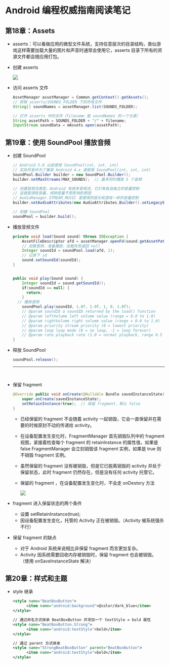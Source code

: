 # Android 编程权威指南阅读笔记

## 第18章：Assets 

- asserts：可以看做应用的微型文件系统，支持任意层次的目录结构，类似游戏这样需要加载大量的图片和声音时通常会使用它，asserts 目录下所有的资源文件都会随应用打包。

- 创建 asserts

  ![](http://obe5pxv6t.bkt.clouddn.com/load_assert.png)

- 访问 asserts 文件

  ```java
  AssetManager assetManager = Common.getContext().getAssets();
  // 获取 asserts/SOUNDS_FOLDER 下的所有文件
  String[] soundNames = assetManager.list(SOUNDS_FOLDER);

  // 打开 asserts 中的文件（filename 是 soundNames 的一个元素）
  String assetPath = SOUNDS_FOLDER + "/" + filename;
  InputStream soundData = mAssets.open(assetPath);  			
  ```



  	

## 第19章：使用 SoundPool 播放音频

- 创建 SoundPool 

  ```java
  // Android 5.0 以前使用 SoundPool(int, int, int)
  // 实际开发中为了兼容 Android 4.x 请使用 SoundPool(int, int, int)
  SoundPool.Builder builder = new SoundPool.Builder();
  builder.setMaxStreams(MAX_SOUNDS);  // 最多同时播放 5 个音频

  // 创建音频流类型，Android 有很多音频流，它们有各自独立的音量控制
  // 这就是调低音量，闹钟音量不受影响的原因
  // AudioManager.STREAM_MUSIC 是使用同音乐和游戏一样的音量控制
  builder.setAudioAttributes(new AudioAttributes.Builder().setLegacyStreamType(AudioManager.STREAM_MUSIC).build());

  // 创建 SoundPool
  soundPool = builder.build();
  ```

- 播放音频文件

  ```java
  private void load(Sound sound) throws IOException {
      AssetFileDescriptor afd = assetManager.openFd(sound.getAssetPath());
      // 加载音频，准备播放，加载失败返回 null
      Integer soundId = soundPool.load(afd, 1);
      // 记录下 id
      sound.setSoundId(soundId);
  }


  public void play(Sound sound) {
      Integer soundId = sound.getSoundId();
      if(soundId == null) {
        return;
      }
  	// 播放音频
      soundPool.play(soundId, 1.0f, 1.0f, 1, 0, 1.0f);
      // @param soundID a soundID returned by the load() function
      // @param leftVolume left volume value (range = 0.0 to 1.0)
      // @param rightVolume right volume value (range = 0.0 to 1.0)
      // @param priority stream priority (0 = lowest priority)
      // @param loop loop mode (0 = no loop, -1 = loop forever)
      // @param rate playback rate (1.0 = normal playback, range 0.5 to 2.0)
  }
  ```

- 释放 SoundPool

  ```java
  soundPool.release();
  ```

  -----

  ​

- 保留 fragment 

  ```java
  @Override public void onCreate(@Nullable Bundle savedInstanceState) {
      super.onCreate(savedInstanceState);
      setRetainInstance(true);  // 保留 fragment，默认 false
  }
  ```

  - 已经保留的 fragment 不会随着 activity 一起销毁，它会一直保留并在需要的时候原封不动的传递给 activity。

  - 在设备配置发生变化时，FragmentManager 首先销毁队列中的 fragment 视图，紧接着检查每个 fragment 的  retainInstance 的属性值，如果是 false FragmentManager 会立刻销毁该 fragment 实例，如果是 true 则不销毁 fragment 实例。

  - 虽然保留的 fragment 没有被销毁，但是它已脱离销毁的 activity 并处于保留状态，此时 fragment 仍然存在，但是没有任何 activity 托管它。

  - 保留的 fragment ，在设备配置发生变化时，不会走 onDestory 方法

    ![](http://obe5pxv6t.bkt.clouddn.com/fragment_life.png)



- fragment 进入保留状态的两个条件
  - 设置 setRetainInstance(true); 
  - 因设备配置发生变化，托管的 Activity 正在被销毁。（Activity 被系统强杀不行）
- 保留 fragment 的缺点
  - 对于 Android 系统来说相比非保留 fragment 而言更加复杂。
  - Activity 因系统需要回收内存被销毁时，保留 fragment 也会被销毁。 （使用 onSaveInstanceState 解决）



## 第20章：样式和主题

- style 继承

  ```xml
  <style name="BeatBoxButton">
    	<item name="android:background">@color/dark_blue</item>
  </style>

  // 通过命名方式继承 BeatBoxButton 并添加一个 textStyle = bold 属性
  <style name="BeatBoxButton.Strong">
    	<item name="android:textStyle">bold</item>
  </style>

  // 通过 parent 方式继承
  <style name="StrongBeatBoxButton" parent="BeatBoxButton">
    	<item name="android:textStyle">bold</item>
  </style>
  ```

  ​